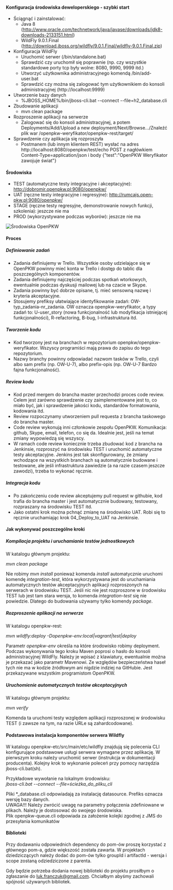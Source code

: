 #### Konfiguracja środowiska deweloperskiego - szybki start

- Ściągnąć i zainstalować:
  - Java 8 (http://www.oracle.com/technetwork/java/javase/downloads/jdk8-downloads-2133151.html)
  - WildFly 9.0.1.Final (http://download.jboss.org/wildfly/9.0.1.Final/wildfly-9.0.1.Final.zip)
- Konfiguracja WildFly
  - Uruchomić serwer (/bin/standalone.bat)
  - Sprawdzić czy uruchomił się poprawnie (np. czy wszystkie standardowe porty tcp były wolne: 8080, 9990, 9999 itd.)
  - Utworzyć użytkownika administracyjnego komendą /bin/add-user.bat
  - Sprawdzić czy można się zalogować tym użytkownikiem do konsoli administracyjnej (http://localhost:9999)
- Utworzenie bazy danych
  - %JBOSS_HOME%/bin/jboss-cli.bat --connect --file=h2_database.cli
- Zbudowanie aplikacji
  - mvn clean package
- Rozproszenie aplikacji na serwerze
  - Zalogować się do konsoli administracyjnej, a potem Deployments/Add/Upload a new deployment/Next/Browse.../Znaleźć plik war /openpkw-weryfikator/openpkw-rest/target/
- Sprawdzenie czy aplikacja się rozproszyła
  - Postmanem (lub innym klientem REST) wysłać na adres http://localhost:8080/openpkw/test/echo POST z nagłówkiem Content-Type=application/json i body {"test":"OpenPKW Weryfikator zawojuje świat"} 

#### Środowiska

- TEST (automatyczne testy integracyjne i akceptacyjne): http://dobromir.openpkw.pl:9080/openpkw/
- UAT (ręczne testy integracyjne i regresyjne): http://rumcajs.open-pkw.pl:9080/openpkw/
- STAGE (ręczne testy regresyjne, demonstrowanie nowych funkcji, szkolenia): jeszcze nie ma
- PROD (wykorzystywane podczas wyborów): jeszcze nie ma

![Środowiska OpenPKW](https://raw.githubusercontent.com/openpkw/openpkw-devops/master/OpenPKW%20Environments.png)

#### Proces

##### Definiowanie zadań
- Zadania definiujemy w Trello. Wszystkie osoby udzielające się w OpenPKW powinny mieć konta w Trello i dostęp do tablic dla poszczególnych komponentów.
- Zadania definiujemy najczęściej podczas spotkań wtorkowych, ewentualnie podczas dyskusji mailowej lub na czacie w Skype.
- Zadania powinny być dobrze opisane, tj. mieć sensowną nazwę i kryteria akceptacyjne.
- Stosujemy prefiksy ułatwiające identyfikowanie zadań: OW-typ_zadania-nr_zadania. OW oznacza openpkw-weryfikator, a typy zadań to: U-user_story (nowa funkcjonalność lub modyfikacja istniejącej funkcjonalności), R-refactoring, B-bug, I-infrastruktura itd.

##### Tworzenie kodu
- Kod tworzony jest na branchach w repozytorium openpkw/openpkw-weryfikator. Wszyscy programiści mają prawa do zapisu do tego repozytorium. 
- Nazwy branchy powinny odpowiadać nazwom tasków w Trello, czyli albo sam prefix (np. OW-U-7), albo prefix-opis (np. OW-U-7 Bardzo fajna funkcjonalność).

##### Review kodu
- Kod przed mergem do brancha master przechodzi proces code review. Celem jest zarówno sprawdzenie czy zaimplementowane jest to, co miało być, jak i sprawdzenie jakości kodu, standardów formatowania, kodowania itd.
- Review rozpoczynamy utworzeniem pull requesta z brancha taskowego do brancha master.
- Code review wykonują inni członkowie zespołu OpenPKW. Komunikacja: github, Skype, email, telefon, co się da. Idealnie jest, jeśli na temat zmiany wypowiedzą się wszyscy.
- W ramach code review koniecznie trzeba zbudować kod z brancha na Jenkinsie, rozproszyć na środowisku TEST i uruchomić automatyczne testy akceptacyjne. Jenkins jest tak skonfigurowany, że zmiany wchodzące na wszystkich branchach są automatycznie budowane i testowane, ale jeśli infrastruktura zawiedzie (a na razie czasem jeszcze zawodzi), trzeba to wykonać ręcznie.

##### Integracja kodu
- Po zakończeniu code review akceptujemy pull request w githubie, kod trafia do brancha master i jest automatycznie budowany, testowany, rozpraszany na środowisku TEST itd.
- Jako ostatni krok można pchnąć zmianę na środowisko UAT. Robi się to ręcznie uruchamiając krok 04_Deploy_to_UAT na Jenkinsie.

#### Jak wykonywać poszczególne kroki

##### Kompilacja projektu i uruchamianie testów jednostkowych

W katalogu głównym projektu:

*mvn clean package*

Nie robimy *mvn install* ponieważ komenda *install* automatycznie uruchomi komendę *integration-test*, która wykorzystywana jest do uruchamiania automatycznych testów akceptacyjnych aplikacji rozproszonych na serwerach w środowisku TEST. Jeśli nic nie jest rozproszone w środowisku TEST lub jest tam stara wersja, to komenda *integration-test* się nie powiedzie. Dlatego do budowania używamy tylko komendy *package*.

##### Rozproszenie aplikacji na serwerze

W katalogu openpkw-rest:

*mvn wildfly:deploy -Dopenpkw-env:local|vagrant|test|deploy*

Parametr *openpkw-env* określa na które środowisko robimy deployment. Podczas wykonywania tego kroku Maven poprosi o hasło do konsoli administracyjnej WildFly. Należy je wpisać z klawiatury, ewentualnie można je przekazać jako parametr Mavenowi. Ze względów bezpieczeństwa haseł tych nie ma w kodzie źródłowym ani nigdzie indziej na GitHubie. Jest przekazywane wszystkim programistom OpenPKW.

##### Uruchomienie automatycznych testów akceptacyjnych

W katalogu głównym projektu:

*mvn verify*

Komenda ta uruchomi testy względem aplikacji rozproszonej w środowisku TEST (i zawsze na tym, na razie URLe są zahardcodowane).


#### Podstawowa instalacja komponentów serwera Wildfly

W katalogu openpkw-etc/src/main/etc/wildfly znajdują się polecenia CLI konfigurujące podstawowe usługi serwera wymagane przez aplikację. W pierwszym kroku należy uruchomić serwer (instrukcja w dokumentacji producenta). Kolejny krok to wykonanie poleceń przy pomocy narzędzia jboss-cli.bat(sh).  

Przykładowe wywołanie na lokalnym środowisku:  
*jboss-cli.bat --connect --file=ścieżka_do_pliku_cli*

Pliki \*_database.cli odpowiadają za instalację datasource. Prefiks oznacza wersję bazy danych.  
UWAGA!!! Należy zwrócić uwagę na parametry połączenia zdefiniowane w plikach. Należy je dostosować
do swojego środowiska.   
Plik openpkw-queue.cli odpowiada za założenie kolejki zgodnej z JMS do przesyłania komunikatów

#### Biblioteki
Przy dodawaniu odpowiednich dependency do pom-ów proszę korzystać z głównego pom-a, gdzie większość została zawarta. W projektach dziedziczących należy dodać do pom-ów tylko groupId i artifactId - wersja i scope zostaną odziedziczone z parenta.

Gdy będzie potrzeba dodania nowej biblioteki do projektu prosiłbym o zgłaszanie do luk.franczuk@gmail.com.  Chciałbym abyśmy zachowali spójność używanych bibliotek.
